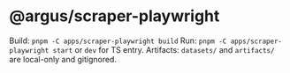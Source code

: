 # @argus/scraper-playwright

Build: `pnpm -C apps/scraper-playwright build`
Run: `pnpm -C apps/scraper-playwright start` or `dev` for TS entry.
Artifacts: `datasets/` and `artifacts/` are local-only and gitignored.